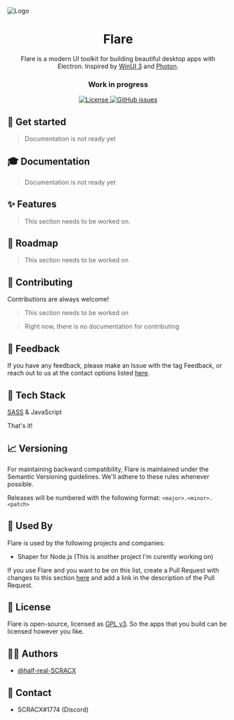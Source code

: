 ![Logo](https://dev-to-uploads.s3.amazonaws.com/uploads/articles/th5xamgrr6se0x5ro4g6.png)

<h1 align="center">Flare</h1>

<p align="center">Flare is a modern UI toolkit for building beautiful desktop apps with Electron. Inspired by <a href="https://microsoft.github.io/microsoft-ui-xaml/">WinUI 3</a> and <a href="http://photonkit.com/">Photon</a>.</p>

<h3 align="center"><b>Work in progress</b></h3>

<p align="center">
  <a href="https://github.com/half-real-SCRACX/Flare/blob/main/LICENSE">
    <img alt="License" src="https://img.shields.io/github/license/half-real-SCRACX/Flare?color=blue&label=License">
  </a>
  
  <a href="https://github.com/half-real-SCRACX/Flare/issues">
    <img alt="GitHub issues" src="https://img.shields.io/github/issues/half-real-SCRACX/Flare?label=Issues">
  </a>
  
<p>

## 🏁 Get started

> Documentation is not ready yet

  
## 🎓 Documentation

> Documentation is not ready yet


## ✨ Features

> This section needs to be worked on.

## 🌱 Roadmap

> This section needs to be worked on

## 🔧 Contributing

Contributions are always welcome!

> This section needs to be worked on

> Right now, there is no documentation for contributing

## 🙌 Feedback

If you have any feedback, please make an Issue with the tag Feedback, or reach out to us at the contact options listed [here](#Contact).

## 🤖 Tech Stack

[SASS](https://sass-lang.com/) & JavaScript

That's it!
  
## 📈 Versioning

For maintaining backward compatibility, Flare is maintained under the Semantic Versioning guidelines. We'll adhere to these rules whenever possible.
  
Releases will be numbered with the following format:
`<major>.<minor>.<patch>`

## 🤝 Used By

Flare is used by the following projects and companies:

- Shaper for Node.js (This is another project I'm curently working on)

If you use Flare and you want to be on this list, create a Pull Request with changes to this section [here](https://github.com/half-real-SCRACX/Flare/pulls) and add a link in the description of the Pull Request.

## 📄 License
  
Flare is open-source, licensed as [GPL v3](https://www.gnu.org/licenses/gpl-3.0.en.html). So the apps that you build can be licensed however you like.

## 🧑‍💻 Authors

- [@half-real-SCRACX](https://www.github.com/half-real-SCRACX)

## 💬 Contact

- SCRACX#1774 (Discord)

